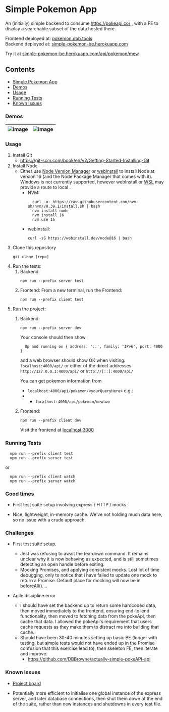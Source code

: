 # Simple Pokemon App

An (initially) simple backend to consume https://pokeapi.co/ , with a FE to display a searchable subset of the data hosted there.

Frontend deployed at: [pokemon.dbb.tools](https://pokemon.dbb.tools/)  
Backend deployed at: [simple-pokemon-be.herokuapp.com](https://simple-pokemon-be.herokuapp.com/api/)  

Try it at [simple-pokemon-be.herokuapp.com/api/pokemon/mew](https://simple-pokemon-be.herokuapp.com/api/pokemon/mew)
## Contents
- [Simple Pokemon App](#simple-pokemon-app)
- [Demos](#demos)
- [Usage](#usage)
- [Running Tests](#running-tests)
- [Known Issues](#known-issues)

### Demos

|![image](https://user-images.githubusercontent.com/72463218/169171672-0e1ed21b-4995-44b9-b2ff-3c391cabad1a.png)|![image](https://user-images.githubusercontent.com/72463218/169171747-fe670e2d-28d2-463a-b16b-85335fe93fab.png)|
|---|---|

### Usage
1. Install Git
    - https://git-scm.com/book/en/v2/Getting-Started-Installing-Git
1. Install Node
    - Either use [Node Version Manager](https://github.com/nvm-sh/nvm) or [webInstall](https://webinstall.dev/node/) to install Node at version 16 (and the Node Package Manager that comes with it).  
    Windows is not currently supported, however webInstall  or [WSL](https://docs.microsoft.com/en-us/windows/wsl/install) may provide a route to local .
      - NVM:
        ```console
          curl -o- https://raw.githubusercontent.com/nvm-sh/nvm/v0.39.1/install.sh | bash
          nvm install node
          nvm install 16
          nvm use 16
        ```
      - webInstall:
        ```console
        curl -sS https://webinstall.dev/node@16 | bash
        ```
1. Clone this repository
    ```console
    git clone [repo]
    ```
1. Run the tests:
    1. Backend:
        ```console
        npm run --prefix server test
        ```
    2. Frontend:
        From a new terminal, run the Frontend:
        ```console
        npm run --prefix client test
        ```
1. Run the project:
    1. Backend:
        ```console
        npm run --prefix server dev
        ```

        Your console should then show
        ```console
          Up and running on { address: '::', family: 'IPv6', port: 4000 }
        ```
        and a web browser should show OK when visiting:
        `localhost:4000/api/` or either of the direct addresses `http://127.0.0.1:4000/api/` or `http://[::]:4000/api/`

        You can get pokemon information from  
        - `localhost:4000/api/pokemon/<yourQueryHere>`
        e.g.:
        - - `localhost:4000/api/pokemon/mewtwo`

    2. Frontend:
        ```console
        npm run --prefix client dev
        ```
        Visit the frontend at [localhost:3000](localhost:3000)

### Running Tests

```console
  npm run --prefix client test
  npm run --prefix server test
```
or
```console
  npm run --prefix client watch
  npm run --prefix server watch
```

### Good times
  - First test suite setup involving express / HTTP / mocks.

  - Nice, lightweight, in-memory cache.  We've not holding much data here, so no issue with a crude approach.

### Challenges
  - First test suite setup.
    - Jest was refusing to await the teardown command.  It remains unclear why it is now behaving as expected, and is still sometimes detecting an open handle before exiting.
    - Mocking Promises, and applying consistent mocks.  Lost lot of time debugging, only to notice that i have failed to update one mock to return a Promise.  Default place for mocking will now be in beforeAll()....
  
  - Agile discipline error 
    - I should have set the backend up to return some hardcoded data, then moved immediately to the frontend, ensuring end-to-end functionality, then moved to fetching data from the pokeApi, then cache that data.  I allowed the pokeApi's requirement that users cache requests as they make them to distract me into building that cache.
    - Should have been 30-40 minutes setting up basic BE (longer with testing, but simple tests would not have ended up in the Promise confusion that this exercise lead to), then skeleton FE, then iterate and improve.
      - https://github.com/DBBrowne/actually-simple-pokeAPI-api

### Known Issues
  - [Project board](https://github.com/users/DBBrowne/projects/2/views/1)

  - Potentially more efficient to initialise one global instance of the express server, and later database connections, then shut them down at the end of the suite, rather than new instances and shutdowns in every test file.
